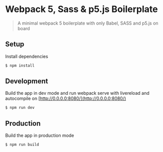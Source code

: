 Webpack 5, Sass & p5.js Boilerplate
===========

> A minimal webpack 5 boilerplate with only Babel, SASS and p5.js on board

## Setup
Install dependencies
```sh
$ npm install
```

## Development
Build the app in dev mode and run webpack serve with livereload and autocompile on [http://0.0.0.0:8080/](http://0.0.0.0:8080/)
```sh
$ npm run dev
```
## Production
Build the app in production mode
```sh
$ npm run build
```
